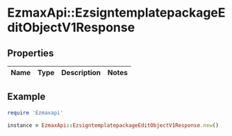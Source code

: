 # EzmaxApi::EzsigntemplatepackageEditObjectV1Response

## Properties

| Name | Type | Description | Notes |
| ---- | ---- | ----------- | ----- |

## Example

```ruby
require 'Ezmaxapi'

instance = EzmaxApi::EzsigntemplatepackageEditObjectV1Response.new()
```

